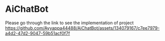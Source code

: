 # AiChatBot

Please go through the link to see the implementation of project
https://github.com/Ayyappa44488/AiChatBot/assets/134079167/c7ee7979-a4d2-47d2-9047-59b51acf0f7f

